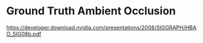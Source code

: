 # Ground Truth Ambient Occlusion

https://developer.download.nvidia.com/presentations/2008/SIGGRAPH/HBAO_SIG08b.pdf

